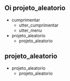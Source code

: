 ## Oi projeto_aleatorio
* cumprimentar
    - utter_cumprimentar
    - utter_menu
* projeto_aleatorio
    - projeto_aleatorio

## projeto_aleatorio
* projeto_aleatorio
    - projeto_aleatorio
